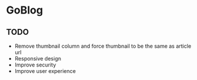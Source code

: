 # GoBlog

## TODO
- Remove thumbnail column and force thumbnail to be the same as article url
- Responsive design
- Improve security
- Improve user experience
